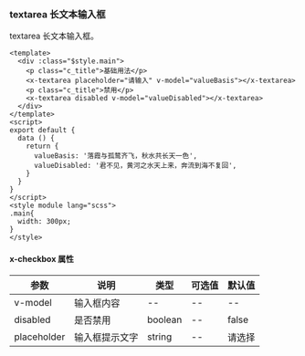 ### textarea 长文本输入框
textarea 长文本输入框。

```vue
<template>
  <div :class="$style.main">
    <p class="c_title">基础用法</p>
    <x-textarea placeholder="请输入" v-model="valueBasis"></x-textarea>
    <p class="c_title">禁用</p>
    <x-textarea disabled v-model="valueDisabled"></x-textarea>
  </div>
</template>
<script>
export default {
  data () {
    return {
      valueBasis: '落霞与孤鹜齐飞，秋水共长天一色',
      valueDisabled: '君不见，黄河之水天上来，奔流到海不复回',
    }
  }
}
</script>
<style module lang="scss">
.main{
  width: 300px;
}
</style>
```
#### x-checkbox 属性
| 参数      | 说明    | 类型      | 可选值       | 默认值   |
|---------- |-------- |---------- |-------------  |-------- |
| v-model    | 输入框内容   |  --  |  --  |  --  |
| disabled     | 是否禁用   | boolean  |   --  |    false     |
| placeholder  | 输入框提示文字   | string  |   --  |    请选择     |
